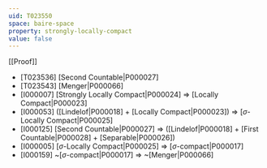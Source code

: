 ```yaml
---
uid: T023550
space: baire-space
property: strongly-locally-compact
value: false
---
```

[[Proof]]

* [T023536] [Second Countable|P000027]
* [T023543] [Menger|P000066]
* [I000007] [Strongly Locally Compact|P000024] => [Locally Compact|P000023]
* [I000053] ([Lindelof|P000018] + [Locally Compact|P000023]) => [$\sigma$-Locally Compact|P000025]
* [I000125] [Second Countable|P000027] => ([Lindelof|P000018] + [First Countable|P000028] + [Separable|P000026])
* [I000005] [$\sigma$-Locally Compact|P000025] => [$\sigma$-compact|P000017]
* [I000159] ~[$\sigma$-compact|P000017] => ~[Menger|P000066]

